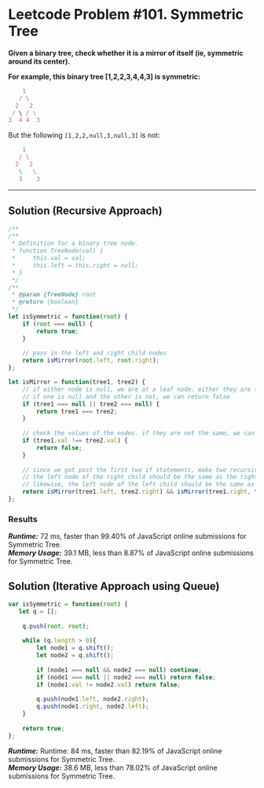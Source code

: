 # Leetcode Problem #101. Symmetric Tree

**Given a binary tree, check whether it is a mirror of itself (ie, symmetric around its center).**

**For example, this binary tree [1,2,2,3,4,4,3] is symmetric:**

```javascript
    1
   / \
  2   2
 / \ / \
3  4 4  3
```

But the following `[1,2,2,null,3,null,3]` is not:

```javascript
    1
   / \
  2   2
   \   \
   3    3
```

---

## Solution (Recursive Approach)

```javascript
/**
/**
 * Definition for a binary tree node.
 * function TreeNode(val) {
 *     this.val = val;
 *     this.left = this.right = null;
 * }
 */
/**
 * @param {TreeNode} root
 * @return {boolean}
 */
let isSymmetric = function(root) {
    if (root === null) {
        return true;
    }
    
    // pass in the left and right child nodes
    return isMirror(root.left, root.right);
};

let isMirror = function(tree1, tree2) {
    // if either node is null, we are at a leaf node. either they are the same, in which case we can return true
    // if one is null and the other is not, we can return false
    if (tree1 === null || tree2 === null) {
        return tree1 === tree2;
    }
    
    // check the values of the nodes. if they are not the same, we can return false. otherwise, skip this if statement
    if (tree1.val !== tree2.val) {
        return false;
    }
    
    // since we got past the first two if statements, make two recursive calls to test if the children are mirror images
    // the left node of the right child should be the same as the right node of the left child
    // likewise, the left node of the left child should be the same as the right node of the right child
    return isMirror(tree1.left, tree2.right) && isMirror(tree1.right, tree2.left);
};
```

### Results

***Runtime:*** 72 ms, faster than 99.40% of JavaScript online submissions for Symmetric Tree. </br>
***Memory Usage:*** 39.1 MB, less than 8.87% of JavaScript online submissions for Symmetric Tree.

## Solution (Iterative Approach using Queue)

```javascript
var isSymmetric = function(root) {
   let q = [];
    
    q.push(root, root);
    
    while (q.length > 0){
        let node1 = q.shift();
        let node2 = q.shift();
        
        if (node1 === null && node2 === null) continue;
        if (node1 === null || node2 === null) return false;
        if (node1.val != node2.val) return false;
        
        q.push(node1.left, node2.right);
        q.push(node1.right, node2.left);
    }
    
    return true;
};
```

***Runtime:*** Runtime: 84 ms, faster than 82.19% of JavaScript online submissions for Symmetric Tree. </br>
***Memory Usage:*** 38.6 MB, less than 78.02% of JavaScript online submissions for Symmetric Tree.

